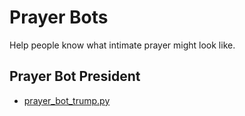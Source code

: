 # Prayer Bots

Help people know what intimate prayer might look like.

## Prayer Bot President

- [prayer_bot_trump.py](https://youtube.com/playlist?list=PLOL65O8Galc1nFrN2kDfkaEoo6q1_PwhE&si=kY1RUxum0ufq52Ty)
